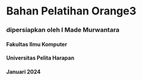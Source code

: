 # Bahan Pelatihan Orange3

### dipersiapkan oleh I Made Murwantara
#### Fakultas Ilmu Komputer
#### Universitas Pelita Harapan
#### Januari 2024
